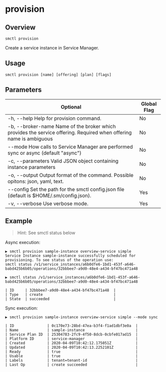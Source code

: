 # provision

## Overview

`smctl provision`

Create a service instance in Service Manager.

## Usage

`smctl provision [name] [offering] [plan] [flags]`

## Parameters

|Optional|Global Flag|
|--------|-----------|
| -h, --help  Help for provision command.| No |
| -b, --broker-name Name of the broker which provides the service offering. Required when offering name is ambiguous| No|
| --mode How calls to Service Manager are performed sync or async (default "async") | No |
| -c, --parameters Valid JSON object containing instance parameters | No |
| -o, --output Output format of the command. Possible opitons: json, yaml, text.| No|
| --config Set the path for the smctl config.json file (default is $HOME/.sm/config.json).|Yes|
| -v, --verbose Use verbose mode.|Yes|

## Example

> Hint: See smctl status below

Async execution:
```
▶ smctl provision sample-instance overview-service simple
Service Instance sample-instance successfully scheduled for provisioning. To see status of the operation use:
smctl status /v1/service_instances/a6b0dfe6-1bd1-453f-a646-babd425b6b05/operations/32bbbee7-a9d0-48e4-a434-bf47bc471a48
```

```
▶ smctl status /v1/service_instances/a6b0dfe6-1bd1-453f-a646-babd425b6b05/operations/32bbbee7-a9d0-48e4-a434-bf47bc471a48

| ID     | 32bbbee7-a9d0-48e4-a434-bf47bc471a48  |
| Type   | create                                |
| State  | succeeded                             |
```

Sync execution:
```
▶ smctl provision sample-instance overview-service simple --mode sync

| ID               | 0c170e73-28bd-47ea-b3f4-f1ad1dbf3e0a  |
| Name             | sample-instance                       |
| Service Plan ID  | 25304783-2fc9-4f50-8dcb-0cbfe017ad15  |
| Platform ID      | service-manager                       |
| Created          | 2020-04-09T10:42:12.175051Z           |
| Updated          | 2020-04-09T10:42:13.2252101Z          |
| Ready            | true                                  |
| Usable           | true                                  |
| Labels           | tenant=tenant-id                      |
| Last Op          | create succeeded                      |
```